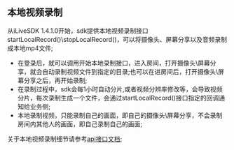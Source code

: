 ﻿## 本地视频录制

从iLiveSDK 1.4.1.0开始，sdk提供本地视频录制接口startLocalRecord()\stopLocalRecord()，可以将摄像头、屏幕分享以及音频录制成本地mp4文件;

* 在登录后，就可以调用开始本地录制接口，进入房间，打开摄像头\屏幕分享，就会自动录制视频文件到指定的目录;也可以在进房间后，打开摄像头\屏幕分享之后，再开始录制;
* 在录制过程中，sdk会每1小时自动分片,或者视频分辨率修改等，会导致视频分片，每次录制生成一个文件，会通过startLocalRecord()接口指定的回调通知给业务侧;
* 本地录制视频，只能录制自己的画面，即自己的摄像头\屏幕分享，不会录制房间内其他人的画面，即自己录制自己的画面;

关于本地视频录制细节请参考[api接口文档](https://zhaoyang21cn.github.io/iLiveSDK_Help/web_help/);
